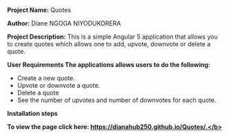 <b>Project Name:</b> Quotes

<b>Author:</b> Diane NGOGA NIYODUKORERA

<b>Project Description:</b>
This is a simple Angular 5 application that allows you to create quotes which allows one to add, upvote, downvote or delete a quote.

<b>User Requirements
The applications allows users to do the following:</b>

+ Create a new quote.
+ Upvote or downvote a quote.
+ Delete a quote
+ See the number of upvotes and number of downvotes for each quote.






<b>Installation steps<b>



<b>To view the page click here: https://dianahub250.github.io/Quotes/.</b>



